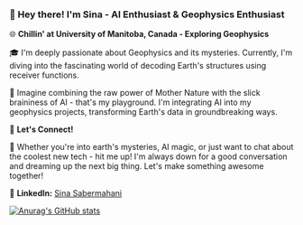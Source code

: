 ### 👋 Hey there! I'm Sina - AI Enthusiast & Geophysics Enthusiast

🌐 **Chillin' at University of Manitoba, Canada - Exploring Geophysics**

🎓 I'm deeply passionate about Geophysics and its mysteries. Currently, I'm diving into the fascinating world of decoding Earth's structures using receiver functions.

🤖 Imagine combining the raw power of Mother Nature with the slick braininess of AI - that's my playground. I'm integrating AI into my geophysics projects, transforming Earth's data in groundbreaking ways.

🔗 **Let's Connect!**

🌟 Whether you're into earth's mysteries, AI magic, or just want to chat about the coolest new tech - hit me up! I'm always down for a good conversation and dreaming up the next big thing. Let's make something awesome together!

🔗 **LinkedIn:** [Sina Sabermahani](https://www.linkedin.com/in/sina-sabermahani/)

[![Anurag's GitHub stats](https://github-readme-stats.vercel.app/api?sinamahani=anuraghazra)](https://github.com/anuraghazra/github-readme-stats)
